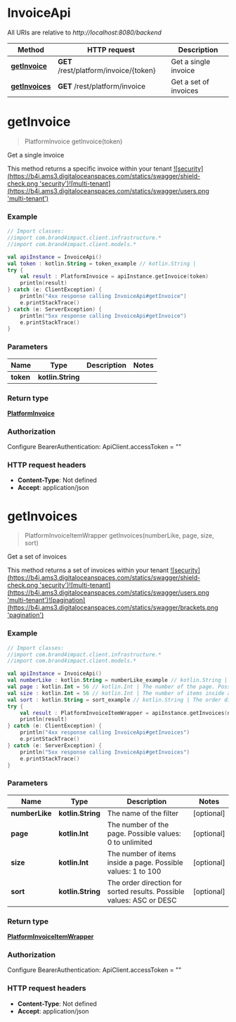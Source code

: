 # InvoiceApi

All URIs are relative to *http://localhost:8080/backend*

Method | HTTP request | Description
------------- | ------------- | -------------
[**getInvoice**](InvoiceApi.md#getInvoice) | **GET** /rest/platform/invoice/{token} | Get a single invoice
[**getInvoices**](InvoiceApi.md#getInvoices) | **GET** /rest/platform/invoice | Get a set of invoices


<a name="getInvoice"></a>
# **getInvoice**
> PlatformInvoice getInvoice(token)

Get a single invoice

This method returns a specific invoice within your tenant  [![security](https://b4i.ams3.digitaloceanspaces.com/statics/swagger/shield-check.png &#39;security&#39;)](http://localhost:8080/backend/blog/home#seguridad)[![multi-tenant](https://b4i.ams3.digitaloceanspaces.com/statics/swagger/users.png &#39;multi-tenant&#39;)](http://localhost:8080/backend/blog/home#multitenant)

### Example
```kotlin
// Import classes:
//import com.brand4impact.client.infrastructure.*
//import com.brand4impact.client.models.*

val apiInstance = InvoiceApi()
val token : kotlin.String = token_example // kotlin.String | 
try {
    val result : PlatformInvoice = apiInstance.getInvoice(token)
    println(result)
} catch (e: ClientException) {
    println("4xx response calling InvoiceApi#getInvoice")
    e.printStackTrace()
} catch (e: ServerException) {
    println("5xx response calling InvoiceApi#getInvoice")
    e.printStackTrace()
}
```

### Parameters

Name | Type | Description  | Notes
------------- | ------------- | ------------- | -------------
 **token** | **kotlin.String**|  |

### Return type

[**PlatformInvoice**](PlatformInvoice.md)

### Authorization


Configure BearerAuthentication:
    ApiClient.accessToken = ""

### HTTP request headers

 - **Content-Type**: Not defined
 - **Accept**: application/json

<a name="getInvoices"></a>
# **getInvoices**
> PlatformInvoiceItemWrapper getInvoices(numberLike, page, size, sort)

Get a set of invoices

This method returns a set of invoices within your tenant    [![security](https://b4i.ams3.digitaloceanspaces.com/statics/swagger/shield-check.png &#39;security&#39;)](http://localhost:8080/backend/blog/home#seguridad)[![multi-tenant](https://b4i.ams3.digitaloceanspaces.com/statics/swagger/users.png &#39;multi-tenant&#39;)](http://localhost:8080/backend/blog/home#multitenant)[![pagination](https://b4i.ams3.digitaloceanspaces.com/statics/swagger/brackets.png &#39;pagination&#39;)](http://localhost:8080/backend/blog/home#pagination)

### Example
```kotlin
// Import classes:
//import com.brand4impact.client.infrastructure.*
//import com.brand4impact.client.models.*

val apiInstance = InvoiceApi()
val numberLike : kotlin.String = numberLike_example // kotlin.String | The name of the filter
val page : kotlin.Int = 56 // kotlin.Int | The number of the page. Possible values: 0 to unlimited
val size : kotlin.Int = 56 // kotlin.Int | The number of items inside a page. Possible values: 1 to 100
val sort : kotlin.String = sort_example // kotlin.String | The order direction for sorted results. Possible values: ASC or DESC
try {
    val result : PlatformInvoiceItemWrapper = apiInstance.getInvoices(numberLike, page, size, sort)
    println(result)
} catch (e: ClientException) {
    println("4xx response calling InvoiceApi#getInvoices")
    e.printStackTrace()
} catch (e: ServerException) {
    println("5xx response calling InvoiceApi#getInvoices")
    e.printStackTrace()
}
```

### Parameters

Name | Type | Description  | Notes
------------- | ------------- | ------------- | -------------
 **numberLike** | **kotlin.String**| The name of the filter | [optional]
 **page** | **kotlin.Int**| The number of the page. Possible values: 0 to unlimited | [optional]
 **size** | **kotlin.Int**| The number of items inside a page. Possible values: 1 to 100 | [optional]
 **sort** | **kotlin.String**| The order direction for sorted results. Possible values: ASC or DESC | [optional]

### Return type

[**PlatformInvoiceItemWrapper**](PlatformInvoiceItemWrapper.md)

### Authorization


Configure BearerAuthentication:
    ApiClient.accessToken = ""

### HTTP request headers

 - **Content-Type**: Not defined
 - **Accept**: application/json

